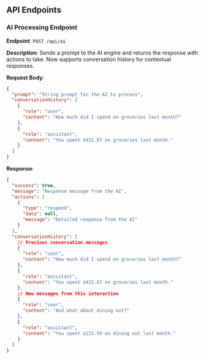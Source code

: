 ## API Endpoints

### AI Processing Endpoint

**Endpoint**: `POST /api/ai`

**Description**: Sends a prompt to the AI engine and returns the response with actions to take. Now supports conversation history for contextual responses.

**Request Body**:
```json
{
  "prompt": "String prompt for the AI to process",
  "conversationHistory": [
    {
      "role": "user",
      "content": "How much did I spend on groceries last month?"
    },
    {
      "role": "assistant",
      "content": "You spent $432.87 on groceries last month."
    }
  ]
}
```

**Response**:
```json
{
  "success": true,
  "message": "Response message from the AI",
  "actions": [
    {
      "type": "respond",
      "data": null,
      "message": "Detailed response from the AI"
    }
  ],
  "conversationHistory": [
    // Previous conversation messages
    {
      "role": "user", 
      "content": "How much did I spend on groceries last month?"
    },
    {
      "role": "assistant",
      "content": "You spent $432.87 on groceries last month."
    },
    // New messages from this interaction
    {
      "role": "user",
      "content": "And what about dining out?"
    },
    {
      "role": "assistant",
      "content": "You spent $215.50 on dining out last month."
    }
  ]
}
```
